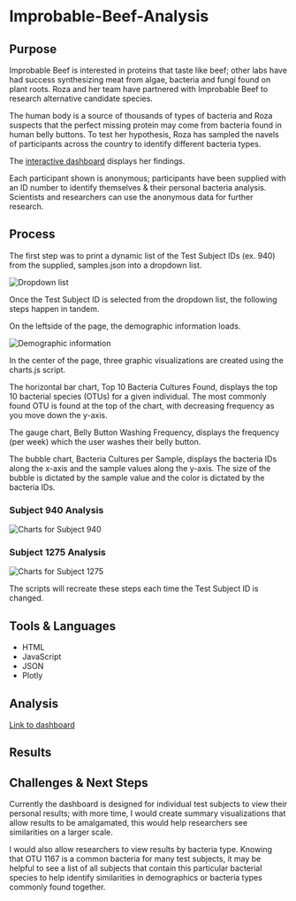 # Improbable-Beef-Analysis

## Purpose

Improbable Beef is interested in proteins that taste like beef; other labs have had success synthesizing meat from algae, bacteria and fungi found on plant roots. Roza and her team have partnered with Improbable Beef to research alternative candidate species.

The human body is a source of thousands of types of bacteria and Roza suspects that the perfect missing protein may come from bacteria found in human belly buttons. To test her hypothesis, Roza has sampled the navels of participants across the country to identify different bacteria types.

The [interactive dashboard](https://krockway.github.io/Improbable-Beef-Analysis/) displays her findings.

Each participant shown is anonymous; participants have been supplied with an ID number to identify themselves & their personal bacteria analysis. Scientists and researchers can use the anonymous data for further research.

## Process

The first step was to print a dynamic list of the Test Subject IDs (ex. 940) from the supplied, samples.json into a dropdown list.

![Dropdown list](https://github.com/krockway/Improbable-Beef-Analysis/blob/main/images/dropdowns.png)

Once the Test Subject ID is selected from the dropdown list, the following steps happen in tandem.

On the leftside of the page, the demographic information loads.

![Demographic information](https://github.com/krockway/Improbable-Beef-Analysis/blob/main/images/demographics.png)

In the center of the page, three graphic visualizations are created using the charts.js script.

The horizontal bar chart, Top 10 Bacteria Cultures Found, displays the top 10 bacterial species (OTUs) for a given individual. The most commonly found OTU is found at the top of the chart, with decreasing frequency as you move down the y-axis.

The gauge chart, Belly Button Washing Frequency, displays the frequency (per week) which the user washes their belly button.

The bubble chart, Bacteria Cultures per Sample, displays the bacteria IDs along the x-axis and the sample values along the y-axis. The size of the bubble is dictated by the sample value and the color is dictated by the bacteria IDs.

### Subject 940 Analysis

![Charts for Subject 940](https://github.com/krockway/Improbable-Beef-Analysis/blob/main/images/subject940.png)

### Subject 1275 Analysis

![Charts for Subject 1275](https://github.com/krockway/Improbable-Beef-Analysis/blob/main/images/subject1275.png)

The scripts will recreate these steps each time the Test Subject ID is changed.

## Tools & Languages

* HTML
* JavaScript
* JSON
* Plotly

## Analysis

[Link to dashboard](https://krockway.github.io/Improbable-Beef-Analysis/)

## Results

## Challenges & Next Steps

Currently the dashboard is designed for individual test subjects to view their personal results; with more time, I would create summary visualizations that allow results to be amalgamated, this would help researchers see similarities on a larger scale.

I would also allow researchers to view results by bacteria type. Knowing that OTU 1167 is a common bacteria for many test subjects, it may be helpful to see a list of all subjects that contain this particular bacterial species to help identify similarities in demographics or bacteria types commonly found together.
